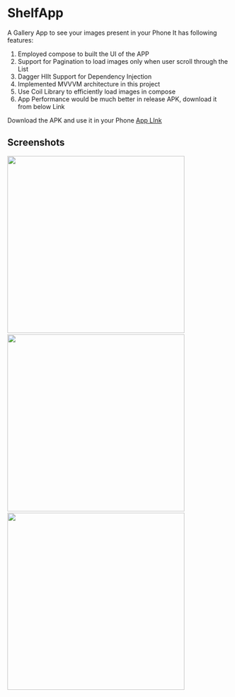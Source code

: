 # ShelfApp
A Gallery App to see your images present in your Phone
It has following features:
1. Employed compose to built the UI of the APP
2. Support for Pagination to load images only when user scroll through the List
3. Dagger HIlt Support for Dependency Injection
4. Implemented MVVVM architecture in this project
5. Use Coil Library to efficiently load images in compose
6. App Performance would be much better in release APK, download it from below Link

Download the APK and use it in your Phone [App LInk](https://drive.google.com/file/d/14OZ29WXGS1Kk2SRA6LmNaJeagZvlHzUI/view?usp=sharing)

## Screenshots
<img src="https://github.com/Abhisheksolanki19/GalleryApp/assets/52146654/2526f7b4-cbf0-4966-ba5f-b8a591bf4971" height="400">&nbsp;
<img src="https://github.com/Abhisheksolanki19/GalleryApp/assets/52146654/315f39c3-6f06-4b39-a6f1-37671b90f68f" height="400">&nbsp;
<img src="https://github.com/Abhisheksolanki19/GalleryApp/assets/52146654/1a9e1eb9-e698-479d-b441-025a8d2a2d84" height="400">&nbsp;
